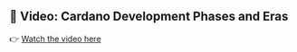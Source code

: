 ## 🎥 Video: Cardano Development Phases and Eras

👉 [Watch the video here](https://desciquark.com/v/cardano)
